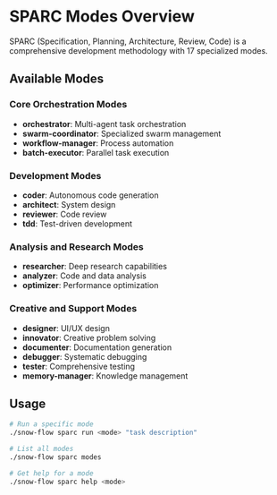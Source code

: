 # SPARC Modes Overview

SPARC (Specification, Planning, Architecture, Review, Code) is a comprehensive development methodology with 17 specialized modes.

## Available Modes

### Core Orchestration Modes
- **orchestrator**: Multi-agent task orchestration
- **swarm-coordinator**: Specialized swarm management
- **workflow-manager**: Process automation
- **batch-executor**: Parallel task execution

### Development Modes  
- **coder**: Autonomous code generation
- **architect**: System design
- **reviewer**: Code review
- **tdd**: Test-driven development

### Analysis and Research Modes
- **researcher**: Deep research capabilities
- **analyzer**: Code and data analysis
- **optimizer**: Performance optimization

### Creative and Support Modes
- **designer**: UI/UX design
- **innovator**: Creative problem solving
- **documenter**: Documentation generation
- **debugger**: Systematic debugging
- **tester**: Comprehensive testing
- **memory-manager**: Knowledge management

## Usage
```bash
# Run a specific mode
./snow-flow sparc run <mode> "task description"

# List all modes
./snow-flow sparc modes

# Get help for a mode
./snow-flow sparc help <mode>
```
